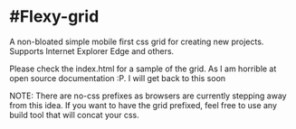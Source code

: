 #Flexy-grid
========================

A non-bloated simple mobile first css grid for creating new projects. Supports Internet Explorer Edge and others.

Please check the index.html for a sample of the grid. As I am horrible at open source documentation :P. I will get back to this soon

NOTE: There are no-css prefixes as browsers are currently stepping away from this idea. If you want to have the grid prefixed, feel free to use any build tool that will concat your css.

